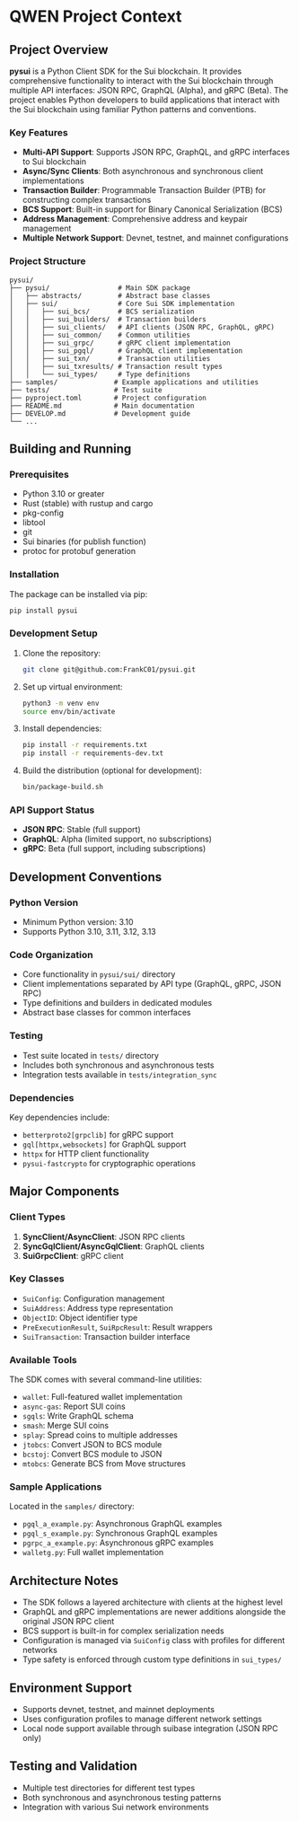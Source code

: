 # QWEN Project Context

## Project Overview
**pysui** is a Python Client SDK for the Sui blockchain. It provides comprehensive functionality to interact with the Sui blockchain through multiple API interfaces: JSON RPC, GraphQL (Alpha), and gRPC (Beta). The project enables Python developers to build applications that interact with the Sui blockchain using familiar Python patterns and conventions.

### Key Features
- **Multi-API Support**: Supports JSON RPC, GraphQL, and gRPC interfaces to Sui blockchain
- **Async/Sync Clients**: Both asynchronous and synchronous client implementations
- **Transaction Builder**: Programmable Transaction Builder (PTB) for constructing complex transactions
- **BCS Support**: Built-in support for Binary Canonical Serialization (BCS)
- **Address Management**: Comprehensive address and keypair management
- **Multiple Network Support**: Devnet, testnet, and mainnet configurations

### Project Structure
```
pysui/
├── pysui/                 # Main SDK package
│   ├── abstracts/         # Abstract base classes
│   ├── sui/               # Core Sui SDK implementation
│   │   ├── sui_bcs/       # BCS serialization
│   │   ├── sui_builders/  # Transaction builders
│   │   ├── sui_clients/   # API clients (JSON RPC, GraphQL, gRPC)
│   │   ├── sui_common/    # Common utilities
│   │   ├── sui_grpc/      # gRPC client implementation
│   │   ├── sui_pgql/      # GraphQL client implementation
│   │   ├── sui_txn/       # Transaction utilities
│   │   ├── sui_txresults/ # Transaction result types
│   │   └── sui_types/     # Type definitions
├── samples/              # Example applications and utilities
├── tests/                # Test suite
├── pyproject.toml        # Project configuration
├── README.md             # Main documentation
├── DEVELOP.md            # Development guide
└── ...
```

## Building and Running

### Prerequisites
- Python 3.10 or greater
- Rust (stable) with rustup and cargo
- pkg-config
- libtool
- git
- Sui binaries (for publish function)
- protoc for protobuf generation

### Installation
The package can be installed via pip:
```bash
pip install pysui
```

### Development Setup
1. Clone the repository:
   ```bash
   git clone git@github.com:FrankC01/pysui.git
   ```

2. Set up virtual environment:
   ```bash
   python3 -m venv env
   source env/bin/activate
   ```

3. Install dependencies:
   ```bash
   pip install -r requirements.txt
   pip install -r requirements-dev.txt
   ```

4. Build the distribution (optional for development):
   ```bash
   bin/package-build.sh
   ```

### API Support Status
- **JSON RPC**: Stable (full support)
- **GraphQL**: Alpha (limited support, no subscriptions)
- **gRPC**: Beta (full support, including subscriptions)

## Development Conventions

### Python Version
- Minimum Python version: 3.10
- Supports Python 3.10, 3.11, 3.12, 3.13

### Code Organization
- Core functionality in `pysui/sui/` directory
- Client implementations separated by API type (GraphQL, gRPC, JSON RPC)
- Type definitions and builders in dedicated modules
- Abstract base classes for common interfaces

### Testing
- Test suite located in `tests/` directory
- Includes both synchronous and asynchronous tests
- Integration tests available in `tests/integration_sync`

### Dependencies
Key dependencies include:
- `betterproto2[grpclib]` for gRPC support
- `gql[httpx,websockets]` for GraphQL support
- `httpx` for HTTP client functionality
- `pysui-fastcrypto` for cryptographic operations

## Major Components

### Client Types
1. **SyncClient/AsyncClient**: JSON RPC clients
2. **SyncGqlClient/AsyncGqlClient**: GraphQL clients
3. **SuiGrpcClient**: gRPC client

### Key Classes
- `SuiConfig`: Configuration management
- `SuiAddress`: Address type representation
- `ObjectID`: Object identifier type
- `PreExecutionResult`, `SuiRpcResult`: Result wrappers
- `SuiTransaction`: Transaction builder interface

### Available Tools
The SDK comes with several command-line utilities:
- `wallet`: Full-featured wallet implementation
- `async-gas`: Report SUI coins
- `sgqls`: Write GraphQL schema
- `smash`: Merge SUI coins
- `splay`: Spread coins to multiple addresses
- `jtobcs`: Convert JSON to BCS module
- `bcstoj`: Convert BCS module to JSON
- `mtobcs`: Generate BCS from Move structures

### Sample Applications
Located in the `samples/` directory:
- `pgql_a_example.py`: Asynchronous GraphQL examples
- `pgql_s_example.py`: Synchronous GraphQL examples
- `pgrpc_a_example.py`: Asynchronous gRPC examples
- `walletg.py`: Full wallet implementation

## Architecture Notes
- The SDK follows a layered architecture with clients at the highest level
- GraphQL and gRPC implementations are newer additions alongside the original JSON RPC client
- BCS support is built-in for complex serialization needs
- Configuration is managed via `SuiConfig` class with profiles for different networks
- Type safety is enforced through custom type definitions in `sui_types/`

## Environment Support
- Supports devnet, testnet, and mainnet deployments
- Uses configuration profiles to manage different network settings
- Local node support available through suibase integration (JSON RPC only)

## Testing and Validation
- Multiple test directories for different test types
- Both synchronous and asynchronous testing patterns
- Integration with various Sui network environments